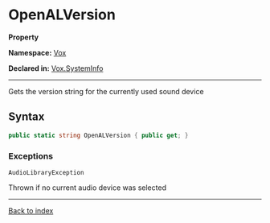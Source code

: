 # OpenALVersion

**Property**

**Namespace:** [Vox](Vox.md)

**Declared in:** [Vox.SystemInfo](Vox.SystemInfo.md)

------



Gets the version string for the currently used sound device


## Syntax

```csharp
public static string OpenALVersion { public get; }
```

### Exceptions

`AudioLibraryException`

Thrown if no current audio device was selected

------

[Back to index](index.md)